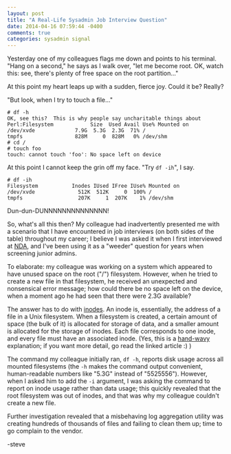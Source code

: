 ```yaml
---
layout: post
title: "A Real-Life Sysadmin Job Interview Question"
date: 2014-04-16 07:59:44 -0400
comments: true
categories: sysadmin signal
---
```

Yesterday one of my colleagues flags me down and points to his terminal.  "Hang on a second," he says as I walk over, "let me become root. <type type type> OK, watch this: see, there's plenty of free space on the root partition..."

At this point my heart leaps up with a sudden, fierce joy.  Could it be?  Really?

"But look, when I try to touch a file..."

```console
# df -h
OK, see this?  This is why people say uncharitable things about Perl:Filesystem            Size  Used Avail Use% Mounted on
/dev/xvde             7.9G  5.3G  2.3G  71% /
tmpfs                 828M     0  828M   0% /dev/shm
# cd /
# touch foo
touch: cannot touch 'foo': No space left on device
```

At this point I cannot keep the grin off my face.  "Try `df -ih`", I say.

```console
# df -ih
Filesystem           Inodes IUsed IFree IUse% Mounted on
/dev/xvde              512K  512K     0  100% /
tmpfs                  207K     1  207K    1% /dev/shm
```

Dun-dun-DUNNNNNNNNNNNNNN!

<!-- more -->

So, what's all this then?  My colleague had inadvertently presented me with a scenario that I have encountered in job interviews (on both sides of the table) throughout my career; I believe I was asked it when I first interviewed at [NDA](https://en.wikipedia.org/wiki/Net_Daemons_Associates), and I've been using it as a "weeder" question for years when screening junior admins.

To elaborate: my colleague was working on a system which appeared to have unused space on the root ("/") filesystem.  However, when he tried to create a new file in that filesystem, he received an unexpected and nonsensical error message; how could there be no space left on the device, when a moment ago he had seen that there were 2.3G available?

The answer has to do with [inodes](https://en.wikipedia.org/wiki/Inode).  An inode is, essentially, the address of a file in a Unix filesystem.  When a filesystem is created, a certain amount of space (the bulk of it) is allocated for storage of data, and a smaller amount is allocated for the storage of inodes.  Each file corresponds to one inode, and every file must have an associated inode.  (Yes, this is a [hand-wavy](http://www.catb.org/jargon/html/H/handwave.html) explanation; if you want more detail, go read the linked article :) )

The command my colleague initially ran, `df -h`, reports disk usage across all mounted filesystems (the `-h` makes the command output convenient, human-readable numbers like "5.3G" instead of "5525556").  However, when I asked him to add the `-i` argument, I was asking the command to report on inode usage rather than data usage; this quickly revealed that the root filesystem was out of inodes, and that was why my colleague couldn't create a new file.

Further investigation revealed that a misbehaving log aggregation utility was creating hundreds of thousands of files and failing to clean them up; time to go complain to the vendor.

-steve
